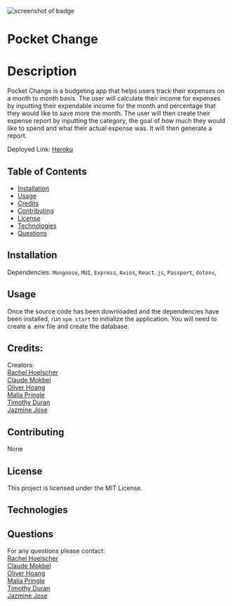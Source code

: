 ![screenshot of badge](https://img.shields.io/badge/license-MIT-blue.svg)

# Pocket Change

# Description
Pocket Change is a budgeting app that helps users track their expenses on a month to month basis. The user will calculate their income for expenses by inputting their expendable income for the month and percentage that they would like to save more the month. The user will then create their expense report by inputting the category, the goal of how much they would like to spend and what their actual expense was. It will then generate a report. 

Deployed Link: <a href=”www.pocket-changee.herokuapp.com/”>Heroku</a><br>
## Table of Contents

* [Installation](#installation)
* [Usage](#usage)
* [Credits](#credits)
* [Contributing](#contributing)
* [License](#license)
* [Technologies](#technologies)
* [Questions](#questions)

## Installation

Dependencies:
`Mongoose`, `MUI`, `Express`, `Axios`, `React.js`, `Passport`, `dotenv`, 

## Usage

Once the source code has been downloaded and the dependencies have been installed, run `npm start` to initialize the application. You will need to create a .env file and create the database.

## Credits:
Creators: <br>
<a href="https://github.com/me0wmerz">Rachel Hoelscher</a><br>
<a href="https://github.com/cmokbel1">Claude Mokbel</a><br>
<a href="https://github.com/LohasOT">Oliver Hoang</a><br>
<a href="https://github.com/pringle97">Malia Pringle</a><br>
<a href="https://github.com/timduran">Timothy Duran</a><br>
<a href="https://github.com/jazminejose">Jazmine Jose</a>

## Contributing

None

## License

This project is licensed under the MIT License.

## Technologies

## Questions

For any questions please contact:<br>
<a href="https://github.com/me0wmerz">Rachel Hoelscher</a><br>
<a href="https://github.com/cmokbel1">Claude Mokbel</a><br>
<a href="https://github.com/LohasOT">Oliver Hoang</a><br>
<a href="https://github.com/pringle97">Malia Pringle</a><br>
<a href="https://github.com/timduran">Timothy Duran</a><br>
<a href="https://github.com/jazminejose">Jazmine Jose</a>
